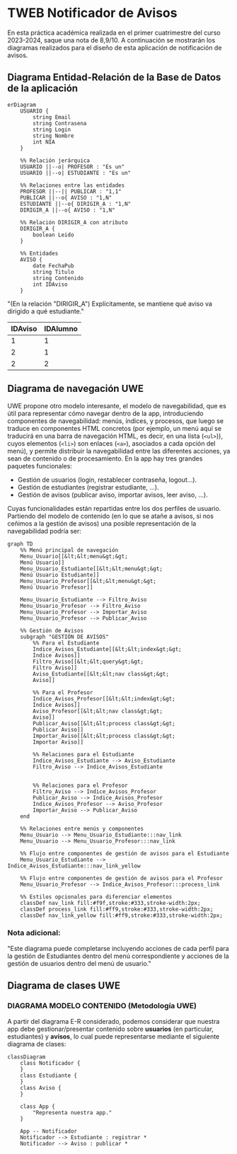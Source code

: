 # TWEB Notificador de Avisos
En esta práctica académica realizada en el primer cuatrimestre del curso 2023-2024, saque una nota de 8,9/10.
A continuación se mostrarán los diagramas realizados para el diseño de esta aplicación de notificación de avisos.

## Diagrama Entidad-Relación de la Base de Datos de la aplicación

```mermaid
erDiagram
    USUARIO {
        string Email
        string Contrasena
        string Login
        string Nombre
        int NIA
    }

    %% Relación jerárquica
    USUARIO ||--o| PROFESOR : "Es un"
    USUARIO ||--o| ESTUDIANTE : "Es un"

    %% Relaciones entre las entidades
    PROFESOR ||--|| PUBLICAR : "1,1"
    PUBLICAR ||--o{ AVISO : "1,N"
    ESTUDIANTE ||--o{ DIRIGIR_A : "1,N"
    DIRIGIR_A ||--o{ AVISO : "1,N"

    %% Relación DIRIGIR_A con atributo
    DIRIGIR_A {
        boolean Leido
    }

    %% Entidades
    AVISO {
        date FechaPub
        string Titulo
        string Contenido
        int IDAviso
    }
```

"(En la relación "DIRIGIR_A") Explícitamente, se mantiene qué aviso va dirigido a qué estudiante."

| IDAviso | IDAlumno |
|---------|----------|
|    1    |    1     |
|    2    |    1     |
|    2    |    2     |

## Diagrama de navegación UWE
UWE propone otro modelo interesante, el modelo de navegabilidad, que es útil para representar cómo navegar dentro de la app, introduciendo componentes de navegabilidad: menús, índices, y procesos, que luego se traduce en componentes HTML concretos (por ejemplo, un menú aquí se traducirá en una barra de navegación HTML, es decir, en una lista (```<ul>```)), cuyos elementos (```<li>```) son enlaces (```<a>```), asociados a cada opción del menú), y permite distribuir la navegabilidad entre las diferentes acciones, ya sean de contenido o de procesamiento.
En la app hay tres grandes paquetes funcionales:

- Gestión de usuarios (login, restablecer contraseña, logout...).
- Gestión de estudiantes (registrar estudiante, ...).
- Gestión de avisos (publicar aviso, importar avisos, leer aviso, ...).

Cuyas funcionalidades están repartidas entre los dos perfiles de usuario. Partiendo del modelo de contenido (en lo que se atañe a avisos, si nos ceñimos a la gestión de avisos) una posible representación de la navegabilidad podría ser:

```mermaid
graph TD
    %% Menú principal de navegación
    Menu_Usuario[[&lt;&lt;menu&gt;&gt;
    Menú Usuario]]
    Menu_Usuario_Estudiante[[&lt;&lt;menu&gt;&gt;
    Menú Usuario Estudiante]]
    Menu_Usuario_Profesor[[&lt;&lt;menu&gt;&gt;
    Menú Usuario Profesor]]

    Menu_Usuario_Estudiante --> Filtro_Aviso
    Menu_Usuario_Profesor --> Filtro_Aviso
    Menu_Usuario_Profesor --> Importar_Aviso
    Menu_Usuario_Profesor --> Publicar_Aviso

    %% Gestión de Avisos
    subgraph "GESTIÓN DE AVISOS"
        %% Para el Estudiante
        Indice_Avisos_Estudiante[[&lt;&lt;index&gt;&gt;
        Índice Avisos]]
        Filtro_Aviso[[&lt;&lt;query&gt;&gt;
        Filtro Aviso]]
        Aviso_Estudiante[[&lt;&lt;nav class&gt;&gt;
        Aviso]]
        
        %% Para el Profesor
        Indice_Avisos_Profesor[[&lt;&lt;index&gt;&gt;
        Índice Avisos]]
        Aviso_Profesor[[&lt;&lt;nav class&gt;&gt;
        Aviso]]
        Publicar_Aviso[[&lt;&lt;process class&gt;&gt;
        Publicar Aviso]]
        Importar_Aviso[[&lt;&lt;process class&gt;&gt;
        Importar Aviso]]

        %% Relaciones para el Estudiante
        Indice_Avisos_Estudiante --> Aviso_Estudiante
        Filtro_Aviso --> Indice_Avisos_Estudiante
        

        %% Relaciones para el Profesor
        Filtro_Aviso --> Indice_Avisos_Profesor
        Publicar_Aviso --> Indice_Avisos_Profesor
        Indice_Avisos_Profesor --> Aviso_Profesor
        Importar_Aviso --> Publicar_Aviso
    end

    %% Relaciones entre menús y componentes
    Menu_Usuario --> Menu_Usuario_Estudiante:::nav_link
    Menu_Usuario --> Menu_Usuario_Profesor:::nav_link

    %% Flujo entre componentes de gestión de avisos para el Estudiante
    Menu_Usuario_Estudiante --> Indice_Avisos_Estudiante:::nav_link_yellow

    %% Flujo entre componentes de gestión de avisos para el Profesor
    Menu_Usuario_Profesor --> Indice_Avisos_Profesor:::process_link

    %% Estilos opcionales para diferenciar elementos
    classDef nav_link fill:#f9f,stroke:#333,stroke-width:2px;
    classDef process_link fill:#ff9,stroke:#333,stroke-width:2px;
    classDef nav_link_yellow fill:#ff9,stroke:#333,stroke-width:2px;
```

### Nota adicional:
"Este diagrama puede completarse incluyendo acciones de cada perfil para la gestión de Estudiantes dentro del menú correspondiente y acciones de la gestión de usuarios dentro del menú de usuario."

## Diagrama de clases UWE
### DIAGRAMA MODELO CONTENIDO (Metodología UWE)
A partir del diagrama E-R considerado, podemos considerar que nuestra app debe gestionar/presentar contenido sobre **usuarios** (en particular, estudiantes) y **avisos**, lo cual puede representarse mediante el siguiente diagrama de clases:

```mermaid
classDiagram
    class Notificador {
    }
    class Estudiante {
    }
    class Aviso {
    }

    class App {
        "Representa nuestra app."
    }

    App -- Notificador
    Notificador --> Estudiante : registrar *
    Notificador --> Aviso : publicar *
```
